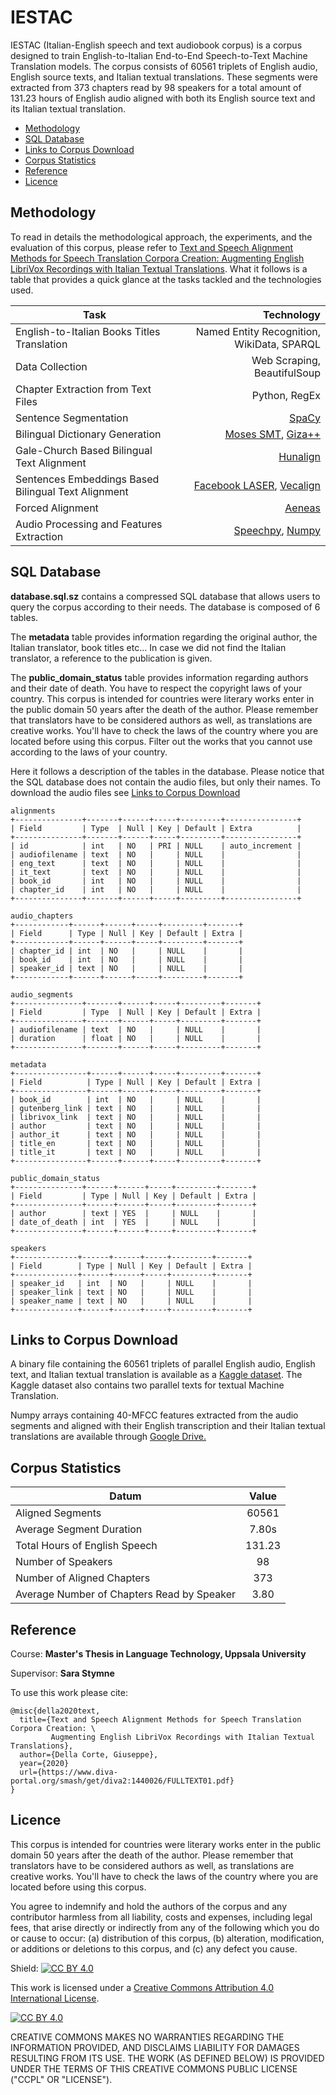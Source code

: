 # IESTAC

IESTAC (Italian-English speech and text audiobook corpus) is a corpus designed to train English-to-Italian End-to-End Speech-to-Text Machine Translation models. The corpus consists of 60561 triplets of English audio, English source texts, and Italian textual translations. These segments were extracted from 373 chapters read by 98 speakers for a total amount of 131.23 hours of English audio aligned with both its English source text and its Italian textual translation.

  * [Methodology](#methodology)
  * [SQL Database](#sql-database)
  * [Links to Corpus Download](#links-to-corpus-download)
  * [Corpus Statistics](#corpus-statistics)
  * [Reference](#reference)
  * [Licence](#licence)

## Methodology
To read in details the methodological approach, the experiments, and the evaluation of this corpus, please refer to <a href="https://www.diva-portal.org/smash/get/diva2:1440026/FULLTEXT01.pdf">Text and Speech Alignment Methods for Speech Translation Corpora Creation: Augmenting English LibriVox Recordings with Italian Textual Translations</a>. What it follows is a table that provides a quick glance at the tasks tackled and the technologies used. 

| Task | Technology|
| ------------- | ---: |
| English-to-Italian Books Titles Translation | Named Entity Recognition, WikiData, SPARQL| 
| Data Collection | Web Scraping, BeautifulSoup|
| Chapter Extraction from Text Files| Python, RegEx|
| Sentence Segmentation | <a href="https://spacy.io/">SpaCy</a>|
| Bilingual Dictionary Generation| <a href="www.statmt.org/moses/">Moses SMT</a>, <a href="https://github.com/moses-smt/giza-pp">Giza++</a>|
| Gale-Church Based Bilingual Text Alignment | <a href="https://github.com/danielvarga/hunalignHunalign">Hunalign</a> |
| Sentences Embeddings Based Bilingual Text Alignment | <a href="https://github.com/facebookresearch/LASER">Facebook LASER</a>, <a href="https://github.com/thompsonb/vecalign">Vecalign |
| Forced Alignment | <a href="https://github.com/readbeyond/aeneas">Aeneas</a> |
| Audio Processing and Features Extraction | <a href="https://github.com/astorfi/speechpy">Speechpy</a>, <a href="https://numpy.org/">Numpy</a> |

## SQL Database
**database.sql.sz** contains a compressed SQL database that allows users to query the corpus according to their needs.
The database is composed of 6 tables.

The **metadata** table provides information regarding the original author, the Italian translator, book titles etc...
In case we did not find the Italian translator, a reference to the publication is given. 

The **public_domain_status** table provides information  regarding authors and their date of death. 
You have to respect the copyright laws of your country. This corpus is intended for countries were literary works enter in the public domain 50 years after the death of the author. Please remember that translators have to be considered authors as well, as translations are creative works. You'll have
to check the laws of the country where you are located before using this corpus. Filter out the works that you cannot use according to the laws of your country.

Here it follows a description of the tables in the database. Please notice that the SQL database does not contain the audio files, but only their names.
To download the audio files see [Links to Corpus Download](#links-to-corpus-download)

```
alignments
+---------------+-------+------+-----+---------+----------------+
| Field         | Type  | Null | Key | Default | Extra          |
+---------------+-------+------+-----+---------+----------------+
| id            | int   | NO   | PRI | NULL    | auto_increment |
| audiofilename | text  | NO   |     | NULL    |                |
| eng_text      | text  | NO   |     | NULL    |                |
| it_text       | text  | NO   |     | NULL    |                |
| book_id       | int   | NO   |     | NULL    |                |
| chapter_id    | int   | NO   |     | NULL    |                |
+---------------+-------+------+-----+---------+----------------+

audio_chapters
+------------+------+------+-----+---------+-------+
| Field      | Type | Null | Key | Default | Extra |
+------------+------+------+-----+---------+-------+
| chapter_id | int  | NO   |     | NULL    |       |
| book_id    | int  | NO   |     | NULL    |       |
| speaker_id | text | NO   |     | NULL    |       |
+------------+------+------+-----+---------+-------+

audio_segments
+---------------+-------+------+-----+---------+-------+
| Field         | Type  | Null | Key | Default | Extra |
+---------------+-------+------+-----+---------+-------+
| audiofilename | text  | NO   |     | NULL    |       |
| duration      | float | NO   |     | NULL    |       |
+---------------+-------+------+-----+---------+-------+

metadata
+----------------+------+------+-----+---------+-------+
| Field          | Type | Null | Key | Default | Extra |
+----------------+------+------+-----+---------+-------+
| book_id        | int  | NO   |     | NULL    |       |
| gutenberg_link | text | NO   |     | NULL    |       |
| librivox_link  | text | NO   |     | NULL    |       |
| author         | text | NO   |     | NULL    |       |
| author_it      | text | NO   |     | NULL    |       |
| title_en       | text | NO   |     | NULL    |       |
| title_it       | text | NO   |     | NULL    |       |
+----------------+------+------+-----+---------+-------+

public_domain_status
+---------------+------+------+-----+---------+-------+
| Field         | Type | Null | Key | Default | Extra |
+---------------+------+------+-----+---------+-------+
| author        | text | YES  |     | NULL    |       |
| date_of_death | int  | YES  |     | NULL    |       |
+---------------+------+------+-----+---------+-------+

speakers
+--------------+------+------+-----+---------+-------+
| Field        | Type | Null | Key | Default | Extra |
+--------------+------+------+-----+---------+-------+
| speaker_id   | int  | NO   |     | NULL    |       |
| speaker_link | text | NO   |     | NULL    |       |
| speaker_name | text | NO   |     | NULL    |       |
+--------------+------+------+-----+---------+-------+
```



## Links to Corpus Download
A binary file containing the 60561 triplets of parallel English audio, English text, and Italian textual translation is available as a <a href="https://www.kaggle.com/giuseppedellacorte/stt-aligned-audiobooks-en-it/">Kaggle dataset</a>. The Kaggle dataset also contains two parallel texts for textual Machine Translation.

Numpy arrays containing 40-MFCC features extracted from the audio segments and aligned with their English transcription and their Italian textual translations are available through <a href="https://drive.google.com/file/d/19bpKRnIGwZU1bbFURSNCbi95xO8-xdk-/view?usp=sharing">Google Drive.</a>

## Corpus Statistics 

| Datum | Value |
| ------------- | :---: |
| Aligned Segments | 60561 |
| Average Segment Duration | 7.80s |
| Total Hours of English Speech | 131.23 |
| Number of Speakers | 98 |
| Number of Aligned Chapters | 373 |
| Average Number of Chapters Read by Speaker | 3.80 |

## Reference

Course: **Master's Thesis in Language Technology, Uppsala University**

Supervisor: **Sara Stymne**

To use this work please cite:

```
@misc{della2020text,
  title={Text and Speech Alignment Methods for Speech Translation Corpora Creation: \
         Augmenting English LibriVox Recordings with Italian Textual Translations},
  author={Della Corte, Giuseppe},
  year={2020}
  url={https://www.diva-portal.org/smash/get/diva2:1440026/FULLTEXT01.pdf} 
}
```
## Licence

This corpus is intended for countries were literary works enter in the public domain 50 years after the death of the author. Please remember that translators have to be considered authors as well, as translations are creative works. You'll have
to check the laws of the country where you are located before using this corpus.

You agree to indemnify and hold the authors of the corpus and any contributor harmless from all liability, costs and expenses,
including legal fees, that arise directly or indirectly from any of
the following which you do or cause to occur: (a) distribution of this
corpus, (b) alteration, modification, or
additions or deletions to this corpus, and (c) any defect you cause.

Shield: [![CC BY 4.0][cc-by-shield]][cc-by]

This work is licensed under a [Creative Commons Attribution 4.0 International
License][cc-by].

[![CC BY 4.0][cc-by-image]][cc-by]

[cc-by]: http://creativecommons.org/licenses/by/4.0/
[cc-by-image]: https://i.creativecommons.org/l/by/4.0/88x31.png
[cc-by-shield]: https://img.shields.io/badge/License-CC%20BY%204.0-lightgrey.svg

CREATIVE COMMONS MAKES NO WARRANTIES REGARDING THE INFORMATION PROVIDED, AND DISCLAIMS LIABILITY FOR DAMAGES RESULTING FROM ITS USE. THE WORK (AS DEFINED BELOW) IS PROVIDED UNDER THE TERMS OF THIS CREATIVE COMMONS PUBLIC LICENSE ("CCPL" OR "LICENSE").
